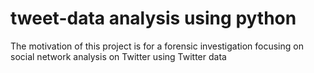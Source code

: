 # tweet-data analysis using python

The motivation of this project is for a forensic investigation focusing on social network analysis on Twitter using Twitter data
